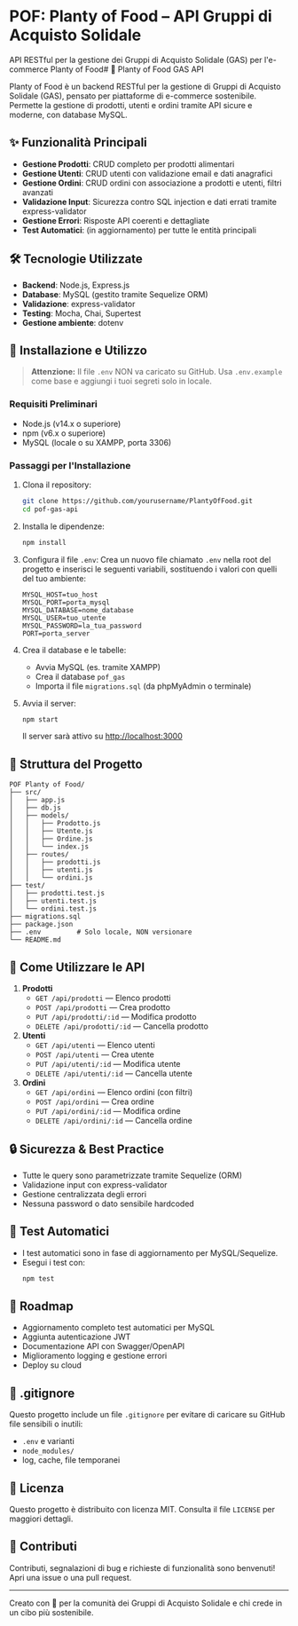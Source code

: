 # POF: Planty of Food – API Gruppi di Acquisto Solidale

API RESTful per la gestione dei Gruppi di Acquisto Solidale (GAS) per l'e-commerce Planty of Food# 🥦 Planty of Food GAS API

Planty of Food è un backend RESTful per la gestione di Gruppi di Acquisto Solidale (GAS), pensato per piattaforme di e-commerce sostenibile. Permette la gestione di prodotti, utenti e ordini tramite API sicure e moderne, con database MySQL.

## ✨ Funzionalità Principali

- **Gestione Prodotti**: CRUD completo per prodotti alimentari
- **Gestione Utenti**: CRUD utenti con validazione email e dati anagrafici
- **Gestione Ordini**: CRUD ordini con associazione a prodotti e utenti, filtri avanzati
- **Validazione Input**: Sicurezza contro SQL injection e dati errati tramite express-validator
- **Gestione Errori**: Risposte API coerenti e dettagliate
- **Test Automatici**: (in aggiornamento) per tutte le entità principali

## 🛠️ Tecnologie Utilizzate

- **Backend**: Node.js, Express.js
- **Database**: MySQL (gestito tramite Sequelize ORM)
- **Validazione**: express-validator
- **Testing**: Mocha, Chai, Supertest
- **Gestione ambiente**: dotenv

## 🚀 Installazione e Utilizzo

> **Attenzione:** Il file `.env` NON va caricato su GitHub. Usa `.env.example` come base e aggiungi i tuoi segreti solo in locale.

### Requisiti Preliminari

- Node.js (v14.x o superiore)
- npm (v6.x o superiore)
- MySQL (locale o su XAMPP, porta 3306)

### Passaggi per l'Installazione

1. Clona il repository:
   ```bash
   git clone https://github.com/yourusername/PlantyOfFood.git
   cd pof-gas-api
   ```
2. Installa le dipendenze:
   ```bash
   npm install
   ```
3. Configura il file `.env`:
   Crea un nuovo file chiamato `.env` nella root del progetto e inserisci le seguenti variabili, sostituendo i valori con quelli del tuo ambiente:

   ```env
   MYSQL_HOST=tuo_host
   MYSQL_PORT=porta_mysql
   MYSQL_DATABASE=nome_database
   MYSQL_USER=tuo_utente
   MYSQL_PASSWORD=la_tua_password
   PORT=porta_server
   ```
4. Crea il database e le tabelle:
   - Avvia MySQL (es. tramite XAMPP)
   - Crea il database `pof_gas`
   - Importa il file `migrations.sql` (da phpMyAdmin o terminale)
5. Avvia il server:
   ```bash
   npm start
   ```
   Il server sarà attivo su [http://localhost:3000](http://localhost:3000)

## 📁 Struttura del Progetto

```
POF Planty of Food/
├── src/
│   ├── app.js
│   ├── db.js
│   ├── models/
│   │   ├── Prodotto.js
│   │   ├── Utente.js
│   │   ├── Ordine.js
│   │   └── index.js
│   ├── routes/
│   │   ├── prodotti.js
│   │   ├── utenti.js
│   │   └── ordini.js
├── test/
│   ├── prodotti.test.js
│   ├── utenti.test.js
│   └── ordini.test.js
├── migrations.sql
├── package.json
├── .env         # Solo locale, NON versionare
└── README.md
```

## 📱 Come Utilizzare le API

1. **Prodotti**
   - `GET /api/prodotti` — Elenco prodotti
   - `POST /api/prodotti` — Crea prodotto
   - `PUT /api/prodotti/:id` — Modifica prodotto
   - `DELETE /api/prodotti/:id` — Cancella prodotto
2. **Utenti**
   - `GET /api/utenti` — Elenco utenti
   - `POST /api/utenti` — Crea utente
   - `PUT /api/utenti/:id` — Modifica utente
   - `DELETE /api/utenti/:id` — Cancella utente
3. **Ordini**
   - `GET /api/ordini` — Elenco ordini (con filtri)
   - `POST /api/ordini` — Crea ordine
   - `PUT /api/ordini/:id` — Modifica ordine
   - `DELETE /api/ordini/:id` — Cancella ordine

## 🔒 Sicurezza & Best Practice

- Tutte le query sono parametrizzate tramite Sequelize (ORM)
- Validazione input con express-validator
- Gestione centralizzata degli errori
- Nessuna password o dato sensibile hardcoded

## 🧪 Test Automatici

- I test automatici sono in fase di aggiornamento per MySQL/Sequelize.
- Esegui i test con:
  ```bash
  npm test
  ```

## 🔄 Roadmap

- Aggiornamento completo test automatici per MySQL
- Aggiunta autenticazione JWT
- Documentazione API con Swagger/OpenAPI
- Miglioramento logging e gestione errori
- Deploy su cloud

## 📄 .gitignore

Questo progetto include un file `.gitignore` per evitare di caricare su GitHub file sensibili o inutili:

- `.env` e varianti
- `node_modules/`
- log, cache, file temporanei

## 📜 Licenza

Questo progetto è distribuito con licenza MIT. Consulta il file `LICENSE` per maggiori dettagli.

## 👥 Contributi

Contributi, segnalazioni di bug e richieste di funzionalità sono benvenuti! Apri una issue o una pull request.

---

Creato con 🌱 per la comunità dei Gruppi di Acquisto Solidale e chi crede in un cibo più sostenibile.

